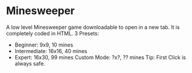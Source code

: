 # Minesweeper
A low level Minesweeper game downloadable to open in a new tab. It is completely coded in HTML.
3 Presets:
  - Beginner: 9x9, 10 mines
  - Intermediate: 16x16, 40 mines
  - Expert: 16x30, 99 mines
Custom Mode: ?x?, ?? mines
Tip: First Click is always safe. 
